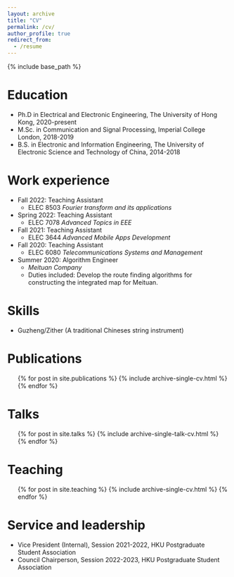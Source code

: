 ```yaml
---
layout: archive
title: "CV"
permalink: /cv/
author_profile: true
redirect_from:
  - /resume
---
```


{% include base_path %}

Education
======
* Ph.D in Electrical and Electronic Engineering, The University of Hong Kong, 2020-present
* M.Sc. in Communication and Signal Processing, Imperial College London, 2018-2019
* B.S. in Electronic and Information Engineering, The University of Electronic Science and Technology of China, 2014-2018

Work experience
======
* Fall 2022: Teaching Assistant 
    * ELEC 8503 *Fourier transform and its applications* 
* Spring 2022: Teaching Assistant 
    * ELEC 7078 *Advanced Topics in EEE* 
* Fall 2021: Teaching Assistant 
    * ELEC 3644 *Advanced Mobile Apps Development*
* Fall 2020: Teaching Assistant  
    * ELEC 6080 *Telecommunications Systems and Management*
* Summer 2020: Algorithm Engineer
  * *Meituan Company*
  * Duties included: Develop the route finding algorithms for constructing the integrated map for Meituan.

  
Skills
======
* Guzheng/Zither (A traditional Chineses string instrument)

Publications
======
  <ul>{% for post in site.publications %}
    {% include archive-single-cv.html %}
  {% endfor %}</ul>
  
Talks
======
  <ul>{% for post in site.talks %}
    {% include archive-single-talk-cv.html %}
  {% endfor %}</ul>
  
Teaching
======
  <ul>{% for post in site.teaching %}
    {% include archive-single-cv.html %}
  {% endfor %}</ul>
  
Service and leadership
======
* Vice President (Internal), Session 2021-2022, HKU Postgraduate Student Association
* Council Chairperson, Session 2022-2023, HKU Postgraduate Student Association 
